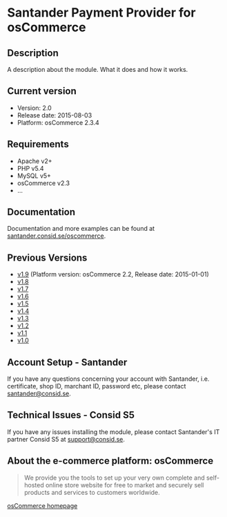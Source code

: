 # Santander Payment Provider for osCommerce

## Description
A description about the module. What it does and how it works.

## Current version
* Version: 2.0
* Release date: 2015-08-03
* Platform: osCommerce 2.3.4

## Requirements
* Apache v2+
* PHP v5.4
* MySQL v5+
* osCommerce v2.3
* ...

## Documentation
Documentation and more examples can be found at
[santander.consid.se/oscommerce](http://santander.consid.se/oscommerce).

## Previous Versions
* [v1.9](https://github.com/SantanderApps/SantanderPaymentProviderOscommerce-1.9) (Platform version: osCommerce 2.2, Release date: 2015-01-01)
* [v1.8](https://github.com/SantanderApps/SantanderPaymentProviderOscommerce-1.8)
* [v1.7](https://github.com/SantanderApps/SantanderPaymentProviderOscommerce-1.7)
* [v1.6](https://github.com/SantanderApps/SantanderPaymentProviderOscommerce-1.6)
* [v1.5](https://github.com/SantanderApps/SantanderPaymentProviderOscommerce-1.5)
* [v1.4](https://github.com/SantanderApps/SantanderPaymentProviderOscommerce-1.4)
* [v1.3](https://github.com/SantanderApps/SantanderPaymentProviderOscommerce-1.3)
* [v1.2](https://github.com/SantanderApps/SantanderPaymentProviderOscommerce-1.2)
* [v1.1](https://github.com/SantanderApps/SantanderPaymentProviderOscommerce-1.1)
* [v1.0](https://github.com/SantanderApps/SantanderPaymentProviderOscommerce-1.0)


## Account Setup - Santander
If you have any questions concerning your account with Santander, i.e. certificate, shop ID, marchant ID, password etc, please contact [santander@consid.se](mailto:santander@consid.se).

## Technical Issues - Consid S5
If you have any issues installing the module, please contact Santander's IT partner Consid S5 at [support@consid.se](mailto:henrik.soderlind@consid.se).

## About the e-commerce platform: osCommerce
> We provide you the tools to set up your very own complete and self-hosted online store website for free to market and securely sell products and services to customers worldwide.

[osCommerce homepage](http://www.oscommerce.com)